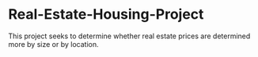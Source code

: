 # Real-Estate-Housing-Project
This project seeks to determine whether real estate prices are determined more by size or by location.
